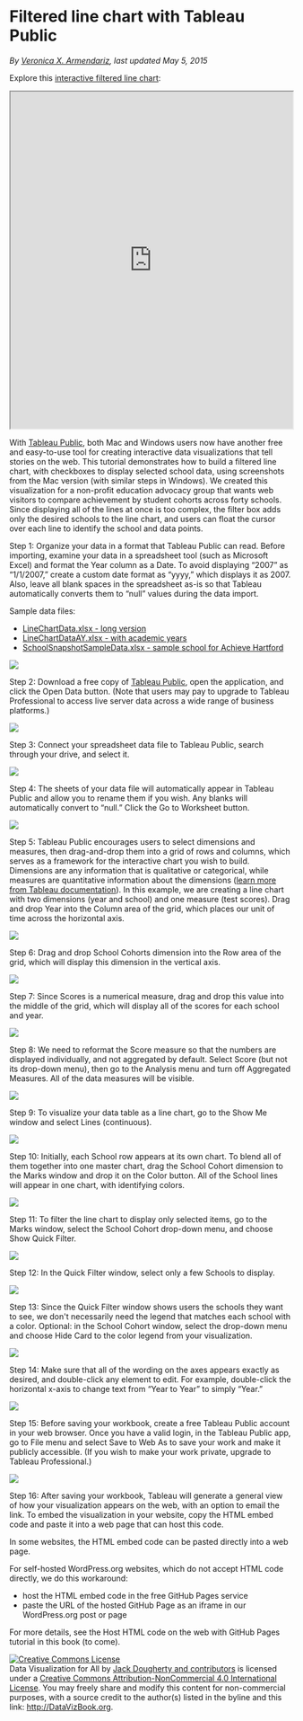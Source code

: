 # Filtered line chart with Tableau Public

*By [Veronica X. Armendariz](introduction/contact.md), last updated May 5, 2015*

Explore this [interactive filtered line chart](http://jackdougherty.github.io/tableau-public-sample/linechart.html):

<iframe src='http://jackdougherty.github.io/tableau-public-sample/linechart.html' width="100%" height="600"></iframe>

With [Tableau Public](https://public.tableau.com), both Mac and Windows users now have another free and easy-to-use tool for creating interactive data visualizations that tell stories on the web. This tutorial demonstrates how to build a filtered line chart, with checkboxes to display selected school data, using screenshots from the Mac version (with similar steps in Windows). We created this visualization for a non-profit education advocacy group that wants web visitors to compare achievement by student cohorts across forty schools. Since displaying all of the lines at once is too complex, the filter box adds only the desired schools to the line chart, and users can float the cursor over each line to identify the school and data points.

Step 1: Organize your data in a format that Tableau Public can read. Before importing, examine your data in a spreadsheet tool (such as Microsoft Excel) and format the Year column as a Date. To avoid displaying “2007” as “1/1/2007,” create a custom date format as “yyyy,” which displays it as 2007. Also, leave all blank spaces in the spreadsheet as-is so that Tableau automatically converts them to “null” values during the data import.

Sample data files:
- [LineChartData.xlsx - long version](LineChartData.xlsx)
- [LineChartDataAY.xlsx - with academic years](LineChartDataAY.xlsx)
- [SchoolSnapshotSampleData.xlsx - sample school for Achieve Hartford](SchoolSnapshotSampleData.xlsx)

![](TPublicLineChart1.png)

Step 2: Download a free copy of [Tableau Public](https://public.tableau.com), open the application, and click the Open Data button. (Note that users may pay to upgrade to Tableau Professional to access live server data across a wide range of business platforms.)

![](TPublicLineChart2.png)

Step 3: Connect your spreadsheet data file to Tableau Public, search through your drive, and select it.

![](TPublicLineChart3.png)

Step 4: The sheets of your data file will automatically appear in Tableau Public and allow you to rename them if you wish. Any blanks will automatically convert to “null.” Click the Go to Worksheet button.

![](TPublicLineChart4.png)

Step 5: Tableau Public encourages users to select dimensions and measures, then drag-and-drop them into a grid of rows and columns, which serves as a framework for the interactive chart you wish to build. Dimensions are any information that is qualitative or categorical, while measures are quantitative information about the dimensions ([learn more from Tableau documentation](http://onlinehelp.tableau.com/v6.1/public/online/en-us/Id112A8A00YEX.html)).  In this example, we are creating a line chart with two dimensions (year and school) and one measure (test scores). Drag and drop Year into the Column area of the grid, which places our unit of time across the horizontal axis.

![](TPublicLineChart5.png)

Step 6: Drag and drop School Cohorts dimension into the Row area of the grid, which will display this dimension in the vertical axis.

![](TPublicLineChart6.png)

Step 7: Since Scores is a numerical measure, drag and drop this value into the middle of the grid, which will display all of the scores for each school and year.

![](TPublicLineChart7.png)

Step 8: We need to reformat the Score measure so that the numbers are displayed individually, and not aggregated by default. Select Score (but not its drop-down menu), then go to the Analysis menu and turn off Aggregated Measures. All of the data measures will be visible.

![](TPublicLineChart8.png)

Step 9: To visualize your data table as a line chart, go to the Show Me window and select Lines (continuous).

![](TPublicLineChart9.png)

Step 10: Initially, each School row appears at its own chart. To blend all of them together into one master chart, drag the School Cohort dimension to the Marks window and drop it on the Color button. All of the School lines will appear in one chart, with identifying colors.

![](TPublicLineChart10.png)

Step 11: To filter the line chart to display only selected items, go to the Marks window, select the School Cohort drop-down menu, and choose Show Quick Filter.

![](TPublicLineChart11.png)

Step 12: In the Quick Filter window, select only a few Schools to display.

![](TPublicLineChart12.png)

Step 13: Since the Quick Filter window shows users the schools they want to see, we don't necessarily need the legend that matches each school with a color. Optional: in the School Cohort window, select the drop-down menu and choose Hide Card to the color legend from your visualization.

![](TPublicLineChart13.png)

Step 14: Make sure that all of the wording on the axes appears exactly as desired, and double-click any element to edit. For example, double-click the horizontal x-axis to change text from “Year to Year” to simply “Year.”

![](TPublicLineChart14.png)

Step 15: Before saving your workbook, create a free Tableau Public account in your web browser. Once you have a valid login, in the Tableau Public app, go to File menu and select Save to Web As to save your work and make it publicly accessible. (If you wish to make your work private, upgrade to Tableau Professional.)

![](TPublicLineChart15.png)

Step 16: After saving your workbook, Tableau will generate a general view of how your visualization appears on the web, with an option to email the link. To embed the visualization in your website, copy the HTML embed code and paste it into a web page that can host this code. 

In some websites, the HTML embed code can be pasted directly into a web page.

For self-hosted WordPress.org websites, which do not accept HTML code directly, we do this workaround:

- host the HTML embed code in the free GitHub Pages service
- paste the URL of the hosted GitHub Page as an iframe in our WordPress.org post or page

For more details, see the Host HTML code on the web with GitHub Pages tutorial in this book (to come).

<a rel="license" href="http://creativecommons.org/licenses/by-nc/4.0/"><img alt="Creative Commons License" style="border-width:0" src="https://i.creativecommons.org/l/by-nc/4.0/88x31.png" /></a><br /><span xmlns:dct="http://purl.org/dc/terms/" property="dct:title">Data Visualization for All</span> by <a xmlns:cc="http://creativecommons.org/ns#" href="http://www.datavizbook.org/content/introduction/contact.html" property="cc:attributionName" rel="cc:attributionURL">Jack Dougherty and contributors</a> is licensed under a <a rel="license" href="http://creativecommons.org/licenses/by-nc/4.0/">Creative Commons Attribution-NonCommercial 4.0 International License</a>. You may freely share and modify this content for non-commercial purposes, with a source credit to the author(s) listed in the byline and this link: http://DataVizBook.org.
